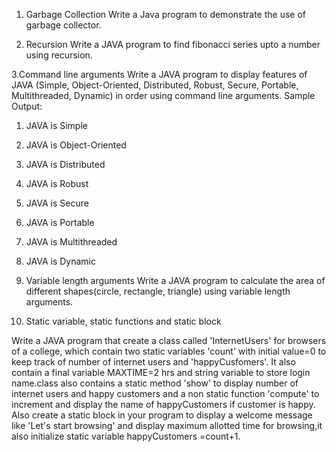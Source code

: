 1. Garbage Collection
         Write a Java program to demonstrate the use of garbage collector.

2. Recursion
           Write a JAVA program to find fibonacci series upto a number using recursion.

3.Command line arguments
         Write a JAVA program to display features of JAVA (Simple, Object-Oriented, Distributed, Robust, Secure,
Portable, Multithreaded, Dynamic) in order using command line arguments.
Sample Output:
1. JAVA is Simple
2. JAVA is Object-Oriented
3. JAVA is Distributed
4. JAVA is Robust
5. JAVA is Secure
6. JAVA is Portable
7. JAVA is Multithreaded
8. JAVA is Dynamic

4. Variable length arguments
         Write a JAVA program to calculate the area of different shapes(circle, rectangle, triangle) using variable length arguments.

5. Static variable, static functions and static block

Write a JAVA program that create a class called 'InternetUsers' for browsers of a college, which contain two static variables 'count'  with initial value=0 to keep track of number of internet users and  'happyCusfomers'. It also contain a final variable MAXTIME=2 hrs and string variable to store login name.class also contains a static method 'show' to display number of internet users and happy customers and a non static function 'compute' to increment and display the name of  happyCustomers if customer is happy. Also create a static block in your program to display a welcome message like 'Let's start browsing' and display maximum allotted time for browsing,it also initialize static variable happyCustomers =count+1.
